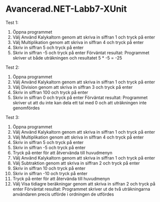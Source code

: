 # Avancerad.NET-Labb7-XUnit
Test 1:
1. Öppna programmet
2. Välj Använd Kalykaltorn genom att skriva in siffran 1 och tryck på enter
3. Välj Multiplikation genom att skriva in siffran 4 och tryck på enter
4. Skriv in siffran 5 och tryck på enter
5. Skriv in siffran -5 och tryck på enter
Förväntat resultat: Programmet skriver ut både uträkningen och resultatet 5 * -5 = -25

Test 2:
1. Öppna programmet
2. Välj Använd Kalykaltorn genom att skriva in siffran 1 och tryck på enter
3. Välj Division genom att skriva in siffran 3 och tryck på enter
4. Skriv in siffran 100 och tryck på enter
5. Skriv in siffran 0 och tryck på enter
Förväntat resultat: Programmet skriver ut att du inte kan dela ett tal med 0 och att uträkningen inte genomfördes

Test 3:
1. Öppna programmet
2. Välj Använd Kalykaltorn genom att skriva in siffran 1 och tryck på enter
3. Välj Multiplikation genom att skriva in siffran 4 och tryck på enter
4. Skriv in siffran 5 och tryck på enter
5. Skriv in siffran -5 och tryck på enter
6. Tryck på enter för att åtvervända till huvudmenyn
7. Välj Använd Kalykaltorn genom att skriva in siffran 1 och tryck på enter
8. Välj Subtraktion genom att skriva in siffran 2 och tryck på enter
9. Skriv in siffran 10 och tryck på enter
10. Skriv in siffran -10 och tryck på enter
11. Tryck på enter för att återvända till huvudmenyn
12. Välj Visa tidiagre beräkningar genom att skriva in siffran 2 och tryck på enter
Förväntat resultat: Programmet skriver ut de två uträkningarna användaren precis utförde i ordningen de utfördes
